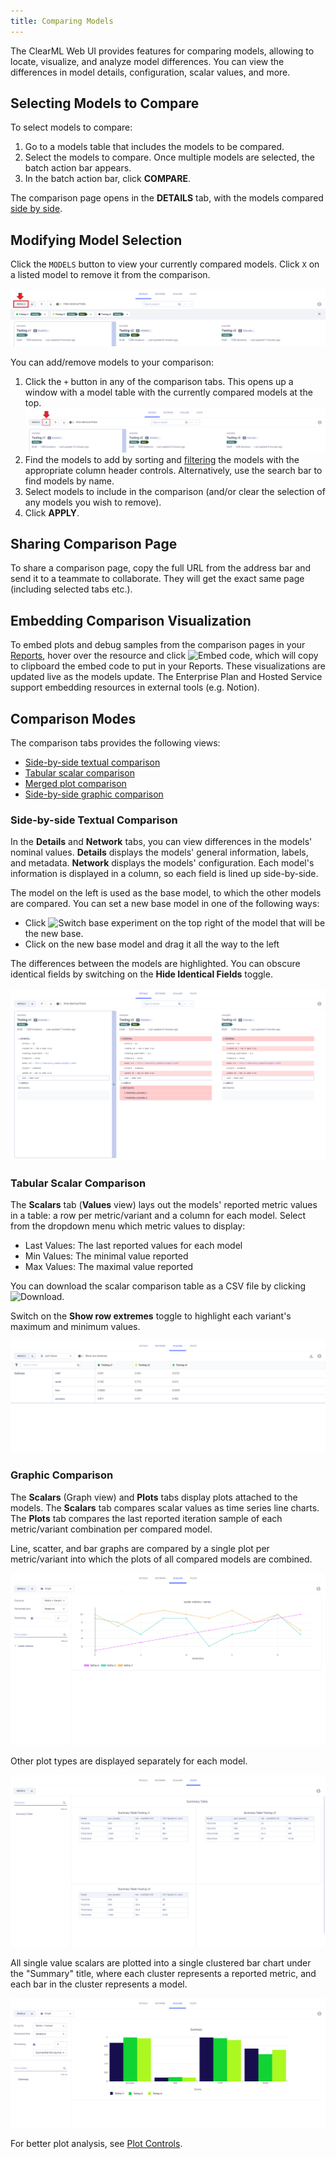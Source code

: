 ```yaml
---
title: Comparing Models
---
```


The ClearML Web UI provides features for comparing models, allowing to locate, visualize, and analyze model differences. 
You can view the differences in model details, configuration, scalar values, and more.

## Selecting Models to Compare
To select models to compare:
1. Go to a models table that includes the models to be compared.
1. Select the models to compare. Once multiple models are selected, the batch action bar appears.
1. In the batch action bar, click **COMPARE**. 

The comparison page opens in the **DETAILS** tab, with the models compared [side by side](#side-by-side-textual-comparison).

## Modifying Model Selection
Click the `MODELS` button to view your currently compared models. Click `X` on a listed model to remove
it from the comparison.

![Models list](../img/webapp_compare_model_select_1.png)

You can add/remove models to your comparison:
1. Click the `+` button in any of the comparison tabs. This opens up a window with a model table with the currently 
compared models at the top.
   ![Adding models](../img/webapp_compare_model_select_2.png)
1. Find the models to add by sorting and [filtering](webapp_model_table.md#filtering-columns) the models with the 
appropriate column header controls. Alternatively, use the search bar to find models by name.
1. Select models to include in the comparison (and/or clear the selection of any models you wish to remove).
1. Click **APPLY**.

## Sharing Comparison Page
To share a comparison page, copy the full URL from the address bar and send it to a teammate to collaborate. They will 
get the exact same page (including selected tabs etc.).

## Embedding Comparison Visualization
To embed plots and debug samples from the comparison pages in your [Reports](webapp_reports.md), hover over the
resource and click <img src="/docs/latest/icons/ico-plotly-embed-code.svg" alt="Embed code" className="icon size-md space-sm" />, 
which will copy to clipboard the embed code to put in your Reports. These visualizations are updated live as the 
models update. The Enterprise Plan and Hosted Service support embedding resources in external tools (e.g. Notion).

## Comparison Modes
The comparison tabs provides the following views:
* [Side-by-side textual comparison](#side-by-side-textual-comparison)
* [Tabular scalar comparison](#tabular-scalar-comparison)
* [Merged plot comparison](#graphic-comparison) 
* [Side-by-side graphic comparison](#graphic-comparison) 


### Side-by-side Textual Comparison

In the **Details** and **Network** tabs, you can view differences in the models' nominal 
values. **Details** displays the models' general information, labels, and metadata. **Network** displays the models' 
configuration. Each model's 
information is displayed in a column, so each field is lined up side-by-side. 

The model on the left is used as the base model, to which the other models are compared. You can set a new base model 
in one of the following ways:
* Click <img src="/docs/latest/icons/ico-switch-base.svg" alt="Switch base experiment" className="icon size-md space-sm" /> 
on the top right of the model that will be the new base.
* Click on the new base model and drag it all the way to the left

The differences between the models are highlighted. You can obscure identical fields by switching on the
**Hide Identical Fields** toggle.

![Text comparison](../img/webapp_compare_models_text.png)

### Tabular Scalar Comparison 
The **Scalars** tab (**Values** view) lays out the models' reported metric values in a table: a row per metric/variant and a 
column for each model. Select from the dropdown menu which metric values to display:
* Last Values: The last reported values for each model
* Min Values: The minimal value reported 
* Max Values: The maximal value reported 

You can download the scalar comparison table as a CSV file by clicking <img src="/docs/latest/icons/ico-download.svg" alt="Download" className="icon size-md space-sm" />. 

Switch on the **Show row extremes** toggle to highlight each variant's maximum and minimum values.  

![side-by-side scalar comparison](../img/webapp_compare_models_scalar_table.png)


### Graphic Comparison
The **Scalars** (Graph view) and **Plots** tabs display plots attached to the models. The **Scalars** tab compares 
scalar values as time series line charts. The **Plots** tab compares the last reported iteration sample of each 
metric/variant combination per compared model. 

Line, scatter, and bar graphs are compared by a single plot per metric/variant into which the plots of all compared 
models are combined.

![Merged plots](../img/webapp_compare_models_merge_plots.png)

Other plot types are displayed separately for each model.

![Side-by-side plots](../img/webapp_compare_models_side_plots.png)

All single value scalars are plotted into a single clustered bar chart under the "Summary" title, where each cluster 
represents a reported metric, and each bar in the cluster represents a model.

![Single scalar comparison](../img/webapp_compare_model_single_scalars.png)

For better plot analysis, see [Plot Controls](webapp_exp_track_visual.md#plot-controls).
